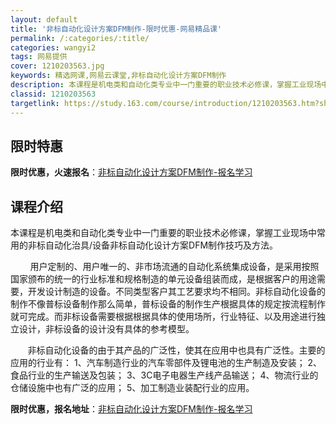 ```yaml
---
layout: default
title: '非标自动化设计方案DFM制作-限时优惠-网易精品课'
permalink: /:categories/:title/
categories: wangyi2
tags: 网易提供
cover: 1210203563.jpg
keywords: 精选网课,网易云课堂,非标自动化设计方案DFM制作
description: 本课程是机电类和自动化类专业中一门重要的职业技术必修课，掌握工业现场中常用的非标自动化治具/设备非标自动化设计方案DFM
classid: 1210203563
targetlink: https://study.163.com/course/introduction/1210203563.htm?share=1&shareId=1025206652&utm_campaign=share&utm_medium=iphoneShare&utm_source=&utm_u=1025206652
---
```


## 限时特惠

**限时优惠，火速报名**：[非标自动化设计方案DFM制作-报名学习](https://study.163.com/course/introduction/1210203563.htm?share=1&shareId=1025206652&utm_campaign=share&utm_medium=iphoneShare&utm_source=&utm_u=1025206652)

## 课程介绍

本课程是机电类和自动化类专业中一门重要的职业技术必修课，掌握工业现场中常用的非标自动化治具/设备非标自动化设计方案DFM制作技巧及方法。   

        用户定制的、用户唯一的、非市场流通的自动化系统集成设备，是采用按照国家颁布的统一的行业标准和规格制造的单元设备组装而成，是根据客户的用途需要，开发设计制造的设备。不同类型客户其工艺要求均不相同。非标自动化设备的制作不像普标设备制作那么简单，普标设备的制作生产根据具体的规定按流程制作就可完成。而非标设备需要根据根据具体的使用场所，行业特征、以及用途进行独立设计，非标设备的设计没有具体的参考模型。

       非标自动化设备的由于其产品的广泛性，使其在应用中也具有广泛性。主要的应用的行业有： 1、汽车制造行业的汽车零部件及锂电池的生产制造及安装； 2、食品行业的生产输送及包装； 3、3C电子电器生产线产品输送； 4、物流行业的仓储设施中也有广泛的应用； 5、加工制造业装配行业的应用。

**限时优惠，报名地址**：[非标自动化设计方案DFM制作-报名学习](https://study.163.com/course/introduction/1210203563.htm?share=1&shareId=1025206652&utm_campaign=share&utm_medium=iphoneShare&utm_source=&utm_u=1025206652)

